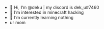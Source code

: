 - 👋 Hi, I’m @deku | my discord is dek_u#7460
- 👀 I’m interested in minecraft hacking
- 🌱 I’m currently learning nothing
- ur mom
